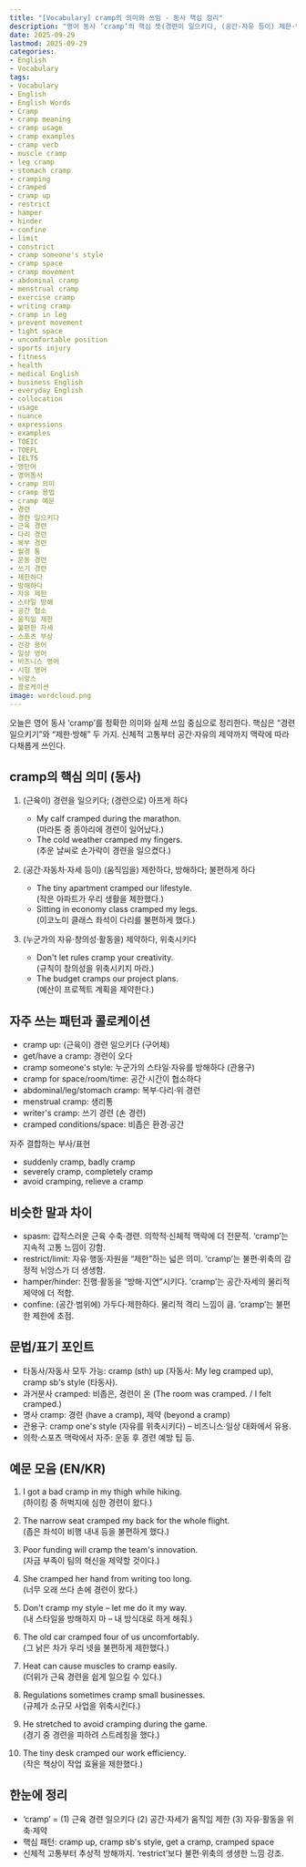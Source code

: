 ```yaml
---
title: "[Vocabulary] cramp의 의미와 쓰임 - 동사 핵심 정리"
description: "영어 동사 ‘cramp’의 핵심 뜻(경련이 일으키다, (공간·자유 등이) 제한·방해하다)을 정리한다. muscle cramp/hinder/restrict와의 차이, 자주 쓰는 콜로케이션, EN/KR 예문으로 맥락별 뉘앙스를 정확히 익힌다. 일상·운동·비즈니스에서 유용한 표현."
date: 2025-09-29
lastmod: 2025-09-29
categories:
- English
- Vocabulary
tags:
- Vocabulary
- English
- English Words
- Cramp
- cramp meaning
- cramp usage
- cramp examples
- cramp verb
- muscle cramp
- leg cramp
- stomach cramp
- cramping
- cramped
- cramp up
- restrict
- hamper
- hinder
- confine
- limit
- constrict
- cramp someone's style
- cramp space
- cramp movement
- abdominal cramp
- menstrual cramp
- exercise cramp
- writing cramp
- cramp in leg
- prevent movement
- tight space
- uncomfortable position
- sports injury
- fitness
- health
- medical English
- business English
- everyday English
- collocation
- usage
- nuance
- expressions
- examples
- TOEIC
- TOEFL
- IELTS
- 영단어
- 영어동사
- cramp 의미
- cramp 용법
- cramp 예문
- 경련
- 경련 일으키다
- 근육 경련
- 다리 경련
- 복부 경련
- 월경 통
- 운동 경련
- 쓰기 경련
- 제한하다
- 방해하다
- 자유 제한
- 스타일 방해
- 공간 협소
- 움직임 제한
- 불편한 자세
- 스포츠 부상
- 건강 용어
- 일상 영어
- 비즈니스 영어
- 시험 영어
- 뉘앙스
- 콜로케이션
image: wordcloud.png
---
```


오늘은 영어 동사 ‘cramp’를 정확한 의미와 실제 쓰임 중심으로 정리한다. 핵심은 “경련 일으키기”와 “제한·방해” 두 가지. 신체적 고통부터 공간·자유의 제약까지 맥락에 따라 다채롭게 쓰인다.

## cramp의 핵심 의미 (동사)

1. (근육이) 경련을 일으키다; (경련으로) 아프게 하다
   - My calf cramped during the marathon.  
     (마라톤 중 종아리에 경련이 일어났다.)
   - The cold weather cramped my fingers.  
     (추운 날씨로 손가락이 경련을 일으켰다.)

2. (공간·자동차·자세 등이) (움직임을) 제한하다, 방해하다; 불편하게 하다
   - The tiny apartment cramped our lifestyle.  
     (작은 아파트가 우리 생활을 제한했다.)
   - Sitting in economy class cramped my legs.  
     (이코노미 클래스 좌석이 다리를 불편하게 했다.)

3. (누군가의 자유·창의성·활동을) 제약하다, 위축시키다
   - Don't let rules cramp your creativity.  
     (규칙이 창의성을 위축시키지 마라.)
   - The budget cramps our project plans.  
     (예산이 프로젝트 계획을 제약한다.)

## 자주 쓰는 패턴과 콜로케이션

- cramp up: (근육이) 경련 일으키다 (구어체)
- get/have a cramp: 경련이 오다
- cramp someone's style: 누군가의 스타일·자유를 방해하다 (관용구)
- cramp for space/room/time: 공간·시간이 협소하다
- abdominal/leg/stomach cramp: 복부·다리·위 경련
- menstrual cramp: 생리통
- writer's cramp: 쓰기 경련 (손 경련)
- cramped conditions/space: 비좁은 환경·공간

자주 결합하는 부사/표현  
- suddenly cramp, badly cramp  
- severely cramp, completely cramp  
- avoid cramping, relieve a cramp

## 비슷한 말과 차이

- spasm: 갑작스러운 근육 수축·경련. 의학적·신체적 맥락에 더 전문적. ‘cramp’는 지속적 고통 느낌이 강함.
- restrict/limit: 자유·행동·자원을 “제한”하는 넓은 의미. ‘cramp’는 불편·위축의 감정적 뉘앙스가 더 생생함.
- hamper/hinder: 진행·활동을 “방해·지연”시키다. ‘cramp’는 공간·자세의 물리적 제약에 더 적합.
- confine: (공간·범위에) 가두다·제한하다. 물리적 격리 느낌이 큼. ‘cramp’는 불편한 제한에 초점.

## 문법/표기 포인트

- 타동사/자동사 모두 가능: cramp (sth) up (자동사: My leg cramped up), cramp sb's style (타동사).
- 과거분사 cramped: 비좁은, 경련이 온 (The room was cramped. / I felt cramped.)
- 명사 cramp: 경련 (have a cramp), 제약 (beyond a cramp)
- 관용구: cramp one's style (자유를 위축시키다) – 비즈니스·일상 대화에서 유용.
- 의학·스포츠 맥락에서 자주: 운동 후 경련 예방 팁 등.

## 예문 모음 (EN/KR)

1. I got a bad cramp in my thigh while hiking.  
   (하이킹 중 허벅지에 심한 경련이 왔다.)

2. The narrow seat cramped my back for the whole flight.  
   (좁은 좌석이 비행 내내 등을 불편하게 했다.)

3. Poor funding will cramp the team's innovation.  
   (자금 부족이 팀의 혁신을 제약할 것이다.)

4. She cramped her hand from writing too long.  
   (너무 오래 쓰다 손에 경련이 왔다.)

5. Don't cramp my style – let me do it my way.  
   (내 스타일을 방해하지 마 – 내 방식대로 하게 해줘.)

6. The old car cramped four of us uncomfortably.  
   (그 낡은 차가 우리 넷을 불편하게 제한했다.)

7. Heat can cause muscles to cramp easily.  
   (더위가 근육 경련을 쉽게 일으킬 수 있다.)

8. Regulations sometimes cramp small businesses.  
   (규제가 소규모 사업을 위축시킨다.)

9. He stretched to avoid cramping during the game.  
   (경기 중 경련을 피하려 스트레칭을 했다.)

10. The tiny desk cramped our work efficiency.  
    (작은 책상이 작업 효율을 제한했다.)

## 한눈에 정리

- ‘cramp’ = (1) 근육 경련 일으키다 (2) 공간·자세가 움직임 제한 (3) 자유·활동을 위축·제약  
- 핵심 패턴: cramp up, cramp sb's style, get a cramp, cramped space  
- 신체적 고통부터 추상적 방해까지. ‘restrict’보다 불편·위축의 생생한 느낌 강조.
